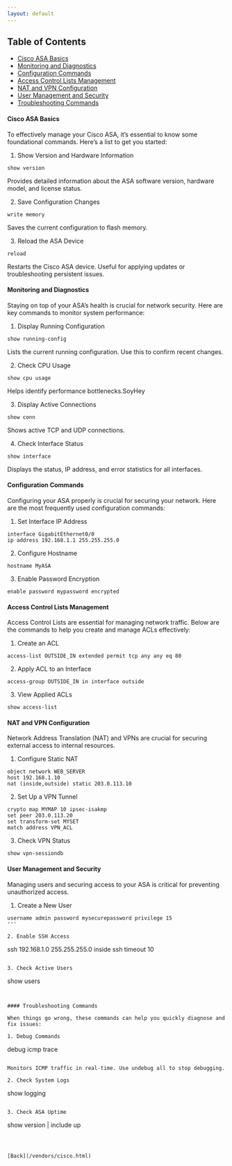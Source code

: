 ```yaml
---
layout: default
---
```


## Table of Contents

- [Cisco ASA Basics](#cisco-asa-basics)
- [Monitoring and Diagnostics](#monitoring-and-diagnostics)
- [Configuration Commands](#configuration-commands)
- [Access Control Lists Management](#access-control-lists-management)
- [NAT and VPN Configuration](#nat-and-vpn-configuration)
- [User Management and Security](#user-management-and-security)
- [Troubleshooting Commands](#troubleshooting-commands)

#### Cisco ASA Basics

To effectively manage your Cisco ASA, it’s essential to know some foundational commands. Here’s a list to get you started:

1. Show Version and Hardware Information

```
show version
```

Provides detailed information about the ASA software version, hardware model, and license status.

2. Save Configuration Changes

```
write memory
```

Saves the current configuration to flash memory.

3. Reload the ASA Device

```
reload
```

Restarts the Cisco ASA device. Useful for applying updates or troubleshooting persistent issues.

#### Monitoring and Diagnostics

Staying on top of your ASA’s health is crucial for network security. Here are key commands to monitor system performance:

1. Display Running Configuration

```
show running-config
```

Lists the current running configuration. Use this to confirm recent changes.

2. Check CPU Usage

```
show cpu usage
```

Helps identify performance bottlenecks.SoyHey 

3. Display Active Connections

```
show conn
```

Shows active TCP and UDP connections.

4. Check Interface Status

```
show interface
```

Displays the status, IP address, and error statistics for all interfaces.

#### Configuration Commands

Configuring your ASA properly is crucial for securing your network. Here are the most frequently used configuration commands:

1. Set Interface IP Address

```
interface GigabitEthernet0/0
ip address 192.168.1.1 255.255.255.0
```

2. Configure Hostname

```
hostname MyASA
```

3. Enable Password Encryption

```
enable password mypassword encrypted
```


#### Access Control Lists Management

Access Control Lists are essential for managing network traffic. Below are the commands to help you create and manage ACLs effectively:

1. Create an ACL

```
access-list OUTSIDE_IN extended permit tcp any any eq 80
```

2. Apply ACL to an Interface

```
access-group OUTSIDE_IN in interface outside
```

3. View Applied ACLs

```
show access-list
```

#### NAT and VPN Configuration

Network Address Translation (NAT) and VPNs are crucial for securing external access to internal resources.

1. Configure Static NAT

```
object network WEB_SERVER
host 192.168.1.10
nat (inside,outside) static 203.0.113.10
```

2. Set Up a VPN Tunnel

```
crypto map MYMAP 10 ipsec-isakmp
set peer 203.0.113.20
set transform-set MYSET
match address VPN_ACL
```

3. Check VPN Status

```
show vpn-sessiondb
```

#### User Management and Security

Managing users and securing access to your ASA is critical for preventing unauthorized access.

1. Create a New User

```
username admin password mysecurepassword privilege 15
'''

2. Enable SSH Access

```
ssh 192.168.1.0 255.255.255.0 inside
ssh timeout 10
```

3. Check Active Users

```
show users
```


#### Troubleshooting Commands

When things go wrong, these commands can help you quickly diagnose and fix issues:

1. Debug Commands

```
debug icmp trace
```

Monitors ICMP traffic in real-time. Use undebug all to stop debugging.

2. Check System Logs

```
show logging
```

3. Check ASA Uptime

```
show version | include up
```



[Back](/vendors/cisco.html)
